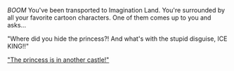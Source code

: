 *BOOM* You've been transported to Imagination Land. You're surrounded by all your favorite cartoon characters.
One of them comes up to you and asks...

"Where did you hide the princess?!  And what's with the stupid disguise, ICE KING!!"

["The princess is in another castle!"](../other-castle/other-castle.md)